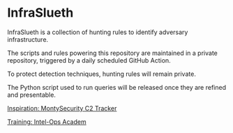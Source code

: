 # InfraSlueth

InfraSlueth is a collection of hunting rules to identify adversary infrastructure.

The scripts and rules powering this repository are maintained in a private repository, triggered by a daily scheduled GitHub Action.

To protect detection techniques, hunting rules will remain private.

The Python script used to run queries will be released once they are refined and presentable.

[Inspiration: MontySecurity C2 Tracker](https://github.com/montysecurity/C2-Tracker)

[Training: Intel-Ops Academ](https://academy.intel-ops.io)
